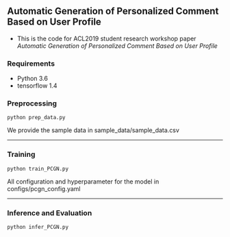## Automatic Generation of Personalized Comment Based on User Profile
- This is the code for ACL2019 student research workshop paper *Automatic Generation of Personalized Comment Based on User Profile* 

### Requirements
* Python 3.6
* tensorflow 1.4

### Preprocessing
```
python prep_data.py 
```
We provide the sample data in sample_data/sample_data.csv

***************************************************************

### Training
```
python train_PCGN.py
```
All configuration and hyperparameter for the model in configs/pcgn_config.yaml
****************************************************************

### Inference and Evaluation
```
python infer_PCGN.py
```
